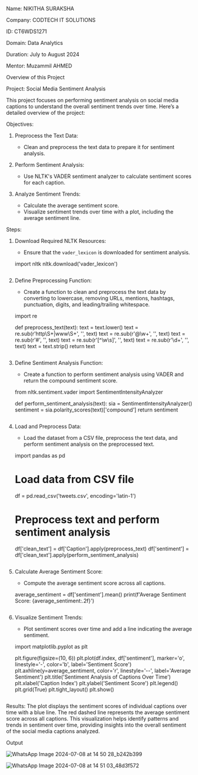 Name: NIKITHA SURAKSHA

Company: CODTECH IT SOLUTIONS

ID: CT6WDS1271

Domain: Data Analytics

Duration: July to August 2024

Mentor: Muzammil AHMED

Overview of this Project

Project: Social Media Sentiment Analysis

This project focuses on performing sentiment analysis on social media captions to understand the overall sentiment trends over time. Here’s a detailed overview of the project:

Objectives:
1. Preprocess the Text Data:
   - Clean and preprocess the text data to prepare it for sentiment analysis.

2. Perform Sentiment Analysis:
   - Use NLTK's VADER sentiment analyzer to calculate sentiment scores for each caption.

3. Analyze Sentiment Trends:
   - Calculate the average sentiment score.
   - Visualize sentiment trends over time with a plot, including the average sentiment line.

Steps:

1. Download Required NLTK Resources:
   - Ensure that the `vader_lexicon` is downloaded for sentiment analysis.

   
   import nltk
   nltk.download('vader_lexicon')
   ```

2. Define Preprocessing Function:
   - Create a function to clean and preprocess the text data by converting to lowercase, removing URLs, mentions, hashtags, punctuation, digits, and leading/trailing whitespace.

   
   import re

   def preprocess_text(text):
       text = text.lower()
       text = re.sub(r'http\S+|www\S+', '', text)
       text = re.sub(r'@\w+', '', text)
       text = re.sub(r'#', '', text)
       text = re.sub(r'[^\w\s]', '', text)
       text = re.sub(r'\d+', '', text)
       text = text.strip()
       return text
   ```

3. Define Sentiment Analysis Function:
   - Create a function to perform sentiment analysis using VADER and return the compound sentiment score.

   
   from nltk.sentiment.vader import SentimentIntensityAnalyzer

   def perform_sentiment_analysis(text):
       sia = SentimentIntensityAnalyzer()
       sentiment = sia.polarity_scores(text)['compound']
       return sentiment
   ```

4. Load and Preprocess Data:
   - Load the dataset from a CSV file, preprocess the text data, and perform sentiment analysis on the preprocessed text.

   
   import pandas as pd

   # Load data from CSV file
   df = pd.read_csv('tweets.csv', encoding='latin-1')

   # Preprocess text and perform sentiment analysis
   df['clean_text'] = df['Caption'].apply(preprocess_text)
   df['sentiment'] = df['clean_text'].apply(perform_sentiment_analysis)
   ```

5. Calculate Average Sentiment Score:
   - Compute the average sentiment score across all captions.

   
   average_sentiment = df['sentiment'].mean()
   print(f'Average Sentiment Score: {average_sentiment:.2f}')
   ```

6. Visualize Sentiment Trends:
   - Plot sentiment scores over time and add a line indicating the average sentiment.

   
   import matplotlib.pyplot as plt

   plt.figure(figsize=(10, 6))
   plt.plot(df.index, df['sentiment'], marker='o', linestyle='-', color='b', label='Sentiment Score')
   plt.axhline(y=average_sentiment, color='r', linestyle='--', label='Average Sentiment')
   plt.title('Sentiment Analysis of Captions Over Time')
   plt.xlabel('Caption Index')
   plt.ylabel('Sentiment Score')
   plt.legend()
   plt.grid(True)
   plt.tight_layout()
   plt.show()
   ```

Results:
The plot displays the sentiment scores of individual captions over time with a blue line. The red dashed line represents the average sentiment score across all captions. This visualization helps identify patterns and trends in sentiment over time, providing insights into the overall sentiment of the social media captions analyzed.

Output

![WhatsApp Image 2024-07-08 at 14 50 28_b242b399](https://github.com/BhargaviPrakalya/CODTECH--TASK-4/assets/175129608/205d947d-10be-47ff-bd1f-16cb329c816b)

![WhatsApp Image 2024-07-08 at 14 51 03_48d3f572](https://github.com/BhargaviPrakalya/CODTECH--TASK-4/assets/175129608/43813bfd-1504-497a-a9eb-5d4d89094da3)


